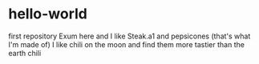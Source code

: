 # hello-world
first repository
Exum here and I like Steak.a1 and pepsicones (that's what I'm made of)
I like chili on the moon and find them more tastier than the earth chili

